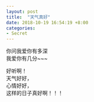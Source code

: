 ```yaml
---
layout: post
title:  "天气真好"
date: 2018-10-19 16:54:19 +8:00
categories: 
- Secret
---
```


你问我爱你有多深  
我爱你有几分~~~  

好听啊！  
天气好好，  
心情好好，  
这样的日子真好啊！！！  